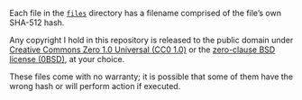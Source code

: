 <!-- SPDX-License-Identifier: CC0-1.0 OR 0BSD -->
Each file in the [`files`](./files/) directory has a filename comprised of the file’s own SHA-&NoBreak;512 hash.

Any copyright I hold in this repository is released to the public domain under [Creative Commons Zero 1.0 Universal (CC0&nbsp;1.0)](./copying.CC0-1.0.txt) or the [zero-clause&nbsp;BSD license (0BSD)](./copying.0BSD.txt), at your choice.

These files come with no warranty; it is possible that some of them have the wrong hash or will perform action if executed.
